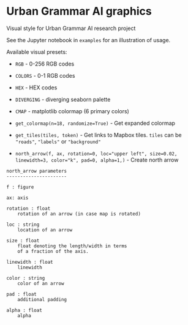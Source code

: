 # Urban Grammar AI graphics
Visual style for Urban Grammar AI research project

See the Jupyter notebook in `examples` for an illustration of usage.

Available visual presets:

- `RGB` - 0-256 RGB codes
- `COLORS` - 0-1 RGB codes
- `HEX` - HEX codes
- `DIVERGING` - diverging seaborn palette
- `CMAP` - matplotlib colormap (6 primary colors)
- `get_colormap(n=18, randomize=True)` - Get expanded colormap
- `get_tiles(tiles, token)` - Get links to Mapbox tiles. `tiles` can be `"roads"`, `"labels"` or `"background"`

- `north_arrow(f, ax, rotation=0, loc="upper left", size=0.02, linewidth=3, color="k", pad=0, alpha=1,)` - Create north arrow

```
north_arrow parameters
----------------------

f : figure

ax: axis

rotation : float
    rotation of an arrow (in case map is rotated)

loc : string
    location of an arrow

size : float
    float denoting the length/width in terms
    of a fraction of the axis.

linewidth : float
    linewidth

color : string
    color of an arrow

pad : float
    additional padding

alpha : float
    alpha
```